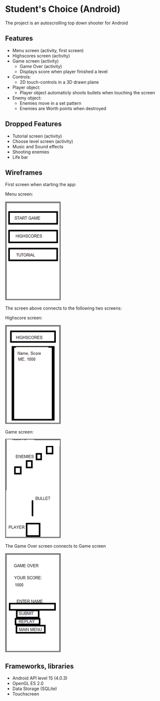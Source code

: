Student's Choice (Android)
==========================

The project is an autoscrolling top down shooter for Android


Features
--------

* Menu screen (activity, first screen)
* Highscores screen (activity)
* Game screen (activity)
    * Game Over (activity)
    * Displays score when player finished a level
* Controls:
    * 2D touch-controls in a 3D drawn plane 
* Player object:
    * Player object automaticly shoots bullets when touching the screen
* Enemy object:
    * Enemies move in a set pattern
    * Enemies are Worth points when destroyed


Dropped Features
----------------

* Tutorial screen (activity)
* Choose level screen (activity)
* Music and Sound effects
* Shooting enemies
* Life bar


Wireframes
----------

First screen when starting the app:

Menu screen:

![Menu screen](https://raw.githubusercontent.com/6366295/uva_app_studio_project/master/doc/images/menuscreen.png)

The screen above connects to the following two screens:

Highscore screen:

![Highscore screen](https://raw.githubusercontent.com/6366295/uva_app_studio_project/master/doc/images/highscorescreen.png)

Game screen:

![Game screen](https://raw.githubusercontent.com/6366295/uva_app_studio_project/master/doc/images/gamescreen.png)

The Game Over screen connects to Game screen

![Game Over screen](https://raw.githubusercontent.com/6366295/uva_app_studio_project/master/doc/images/gameover.png)


Frameworks, libraries
---------------------

* Android API level 15 (4.0.3)
* OpenGL ES 2.0
* Data Storage (SQLite)
* Touchscreen
